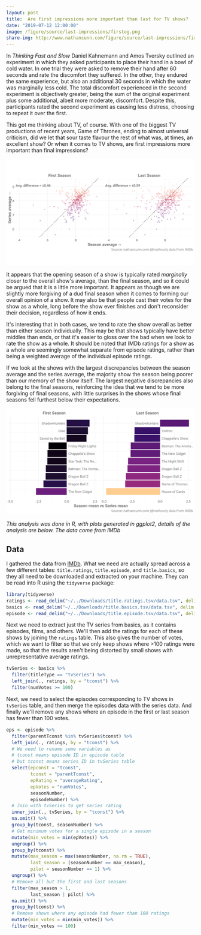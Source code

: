 ```yaml
---
layout: post
title:  Are first impressions more important than last for TV shows?
date: "2019-07-12 12:00:00"
image: /figure/source/last-impressions/firstog.png
share-img: http://www.nathancunn.com/figure/source/last-impressions/firstog.png
---
```


In _Thinking Fast and Slow_ Daniel Kahnemann and Amos Tversky outlined an experiment in which they asked participants to place their hand in a bowl of cold water. In one trial they were asked to remove their hand after 60 seconds and rate the discomfort they suffered. In the other, they endured the same experience, but also an additional 30 seconds in which the water was marginally less cold. The total discomfort experienced in the second experiment is objectively greater, being the sum of the original experiment plus some additional, albeit more moderate, discomfort. Despite this, participants rated the second experiment as causing less distress, choosing to repeat it over the first.

This got me thinking about TV, of course. With one of the biggest TV productions of recent years, Game of Thrones, ending to almost universal criticism, did we let that sour taste flavour the rest of what was, at times, an excellent show? Or when it comes to TV shows, are first impressions more important than final impressions?

![](../figure/source/last-impressions/firstvslast.png)

It appears that the opening season of a show is typically rated _marginally_ closer to the overall show's average, than the final season, and so it could be argued that it is a little more important. It appears as though we are slightly more forgiving of a dud final season when it comes to forming our overall opinion of a show. It may also be that people cast their votes for the show as a whole, long before the show ever finishes and don't reconsider their decision, regardless of how it ends.

It's interesting that in both cases, we tend to rate the show overall as better than either season individually. This may be that shows typically have better middles than ends, or that it's easier to gloss over the bad when we look to rate the show as a whole. It should be noted that IMDb ratings for a show as a whole are seemingly somewhat separate from episode ratings, rather than being a weighted average of the individual episode ratings.

If we look at the shows with the largest discrepancies between the season average and the series average, the majority show the season being poorer than our memory of the show itself. The largest negative discrepancies also belong to the final seasons, reinforcing the idea that we tend to be more forgiving of final seasons, with little surprises in the shows whose final seasons fell furthest below their expectations.

![](../figure/source/last-impressions/worst.png)


_This analysis was done in R, with plots generated in ggplot2, details of the analysis are below. The data come from IMDb_

## Data
I gathered the data from [IMDb](https://datasets.imdbws.com/). What we need are actually spread across a few different tables: `title.ratings`, `title.episode`, and `title.basics`, so they all need to be downloaded and extracted on your machine. They can be read into R using the `tidyverse` package:

```r
library(tidyverse)
ratings <- read_delim("~/../Downloads/title.ratings.tsv/data.tsv", delim = "\t", na = "\\N")
basics <- read_delim("~/../Downloads/title.basics.tsv/data.tsv", delim = "\t", na = "\\N")
episode <- read_delim("~/../Downloads/title.episode.tsv/data.tsv", delim = "\t", na = "\\N")
```

Next we need to extract just the TV series from basics, as it contains episodes, films, and others. We'll then add the ratings for each of these shows by joining the `ratings` table. This also gives the number of votes, which we want to filter so that we only keep shows where >100 ratings were made, so that the results aren't being distorted by small shows with unrepresentative average ratings.

``` r
tvSeries <- basics %>%
  filter(titleType == "tvSeries") %>%
  left_join(., ratings, by = "tconst") %>%
  filter(numVotes >= 100)
```

Next, we need to select the episodes corresponding to TV shows in `tvSeries` table, and then merge the episodes data with the series data. And finally we'll remove any shows where an episode in the first or last season has fewer than 100 votes.

``` r
eps <- episode %>%
  filter(parentTconst %in% tvSeries$tconst) %>%
  left_join(., ratings, by = "tconst") %>%
  # We need to rename some variables as
  # tconst means episode ID in episode table
  # but tconst means series ID in tvSeries table
  select(epconst = "tconst",
         tconst = "parentTconst",
         epRating = "averageRating",
         epVotes = "numVotes",
         seasonNumber,
         episodeNumber) %>%
  # Join with tvSeries to get series rating
  inner_join(., tvSeries, by = "tconst") %>%
  na.omit() %>%
  group_by(tconst, seasonNumber) %>%
  # Get minimum votes for a single episode in a season
  mutate(min_votes = min(epVotes)) %>%
  ungroup() %>%
  group_by(tconst) %>%
  mutate(max_season = max(seasonNumber, na.rm = TRUE),
         last_season = (seasonNumber == max_season),
         pilot = seasonNumber == 1) %>%
  ungroup() %>%
  # Remove all but the first and last seasons
  filter(max_season > 1,
         last_season | pilot) %>%
  na.omit() %>%
  group_by(tconst) %>%
  # Remove shows where any episode had fewer than 100 ratings
  mutate(min_votes = min(min_votes)) %>%
  filter(min_votes >= 100)

```
